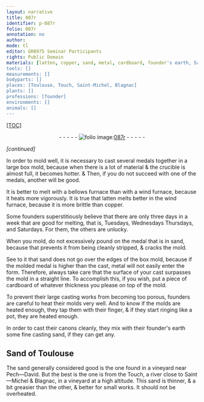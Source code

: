 ```yaml
---
layout: narrative
title: 087r
identifier: p-087r
folio: 087r
annotation: no
author:
mode: tl
editor: GR8975 Seminar Participants
rights: Public Domain
materials: [latten, copper, sand, metal, cardboard, founder's earth, Sand]
tools: []
measurements: []
bodyparts: []
places: [Toulouse, Touch, Saint-Michel, Blagnac]
plants: []
professions: [founder]
environments: []
animals: []
---
```


<p><a href="{{ site.baseurl }}/diplomatic/">[TOC]</a></p><div class="folio" align="center">- - - - - <a href="http://gallica.bnf.fr/ark:/12148/btv1b10500001g/f179.image" target="_blank"><img src="https://cu-mkp.github.io/2017-workshop-edition/assets/photo-icon.png" alt="folio image: " style="display:inline-block; margin-bottom:-3px;"/>087r</a> - - - - - </div>  
 
*[continued]*
  
In order to mold well, it is necessary to cast several medals together in a large box mold, because when there is a lot of material & the crucible is almost full, it becomes hotter. & Then, if you do not succeed with one of the medals, another will be good.
 
It is better to melt with a bellows furnace than with a wind furnace, because it heats more vigorously. It is true that <span class="m">latten</span> melts better in the wind furnace, because it is more brittle than <span class="m">copper</span>.
 
Some <span class="pro">founder</span>s superstitiously believe that there are only three days in a week that are good for melting, that is, Tuesdays, <span class="del">Wednesdays</span> Thursdays, and Saturdays. For them, the others are unlucky.
 
When you mold, do not excessively pound on the medal that is in <span class="m">sand</span>, because that prevents it from being cleanly stripped, & cracks the mold.
 
See to it that <span class="m">sand</span> does not go over the edges of the box mold, because if the molded medal is higher than the cast, <span class="m">metal</span> will not easily enter the form. Therefore, always take care that the surface of your cast surpasses the mold in a straight line. To accomplish this, if you wish, put a piece of <span class="m">cardboard</span> of whatever thickness you please on top of the mold.
 
To prevent their large casting works from becoming too porous, <span class="pro">founder</span>s are careful to heat their molds very well. And to know if the molds are heated enough, they tap them with their finger, & if they start ringing like a pot, they are heated enough.
 
In order to cast their canons cleanly, they mix with their <span class="m"><span class="pro">founder</span>'s earth</span> some fine casting <span class="m">sand</span>, if they can get any.
 
 
  

## <span class="m">Sand</span> of <span class="pl">Toulouse</span>

 
<span class="del"></span>The <span class="sup"><span class="m">sand</span></span> generally considered good is the one found in a vineyard near Pech—David. But the best is the one is from the <span class="pl">Touch</span>, a river close to <span class="pl">Saint—Michel</span> & <span class="pl">Blagnac</span>, in a vineyard at a high altitude. This <span class="sup"><span class="m">sand</span></span> is thinner, & a bit greasier than the other, & better for small works. It should not be overheated.
 

